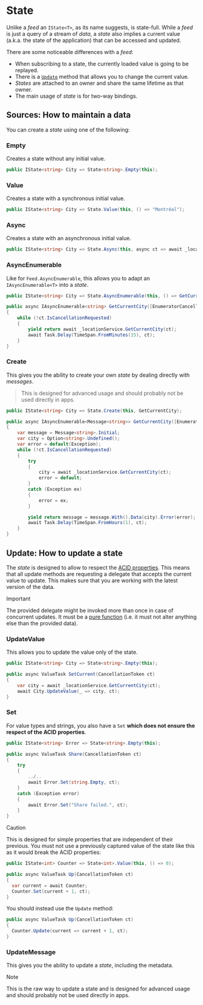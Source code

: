 # State

Unlike a _feed_ an `IState<T>`, as its name suggests, is state-full. 
While a _feed_ is just a query of a stream of _data_, a _state_ also implies a current value (a.k.a. the state of the application) that can be accessed and updated.

There are some noticeable differences with a _feed_:
* When subscribing to a state, the currently loaded value is going to be replayed.
* There is a [`Update`](#update) method that allows you to change the current value.
* _States_ are attached to an owner and share the same lifetime as that owner.
* The main usage of _state_ is for two-way bindings.

## Sources: How to maintain a data

You can create a _state_ using one of the following:

### Empty
Creates a state without any initial value.

```csharp
public IState<string> City => State<string>.Empty(this);
```

### Value
Creates a state with a synchronous initial value.

```csharp
public IState<string> City => State.Value(this, () => "Montréal");
```

### Async
Creates a state with an asynchronous initial value.

```csharp
public IState<string> City => State.Async(this, async ct => await _locationService.GetCurrentCity(ct));
```

### AsyncEnumerable
Like for `Feed.AsyncEnumerable`, this allows you to adapt an `IAsyncEnumerable<T>` into a _state_.

```csharp
public IState<string> City => State.AsyncEnumerable(this, () => GetCurrentCity());

public async IAsyncEnumerable<string> GetCurrentCity([EnumeratorCancellation] CancellationToken ct = default)
{
	while (!ct.IsCancellationRequested)
	{
		yield return await _locationService.GetCurrentCity(ct);
		await Task.Delay(TimeSpan.FromMinutes(15), ct);
	}
}
```

### Create
This gives you the ability to create your own _state_ by dealing directly with _messages_.

> This is designed for advanced usage and should probably not be used directly in apps.

```csharp
public IState<string> City => State.Create(this, GetCurrentCity);

public async IAsyncEnumerable<Message<string>> GetCurrentCity([EnumeratorCancellation] CancellationToken ct = default)
{
	var message = Message<string>.Initial;
	var city = Option<string>.Undefined();
	var error = default(Exception);
	while (!ct.IsCancellationRequested)
	{
		try
		{
			city = await _locationService.GetCurrentCity(ct);
			error = default;
		}
		catch (Exception ex)
		{
			error = ex;
		}

		yield return message = message.With().Data(city).Error(error);
		await Task.Delay(TimeSpan.FromHours(1), ct);
	}
}
```

## Update: How to update a state
The _state_ is designed to allow to respect the [ACID properties](https://en.wikipedia.org/wiki/ACID).
This means that all update methods are requesting a delegate that accepts the current value to update.
This makes sure that you are working with the latest version of the data.

> [!IMPORTANT]
> The provided delegate might be invoked more than once in case of concurrent updates.
> It must be a [pure function](https://en.wikipedia.org/wiki/Pure_function) (i.e. it must not alter anything else than the provided data).

### UpdateValue
This allows you to update the value only of the state.

```csharp
public IState<string> City => State<string>.Empty(this);

public async ValueTask SetCurrent(CancellationToken ct)
{
	var city = await _locationService.GetCurrentCity(ct);
	await City.UpdateValue(_ => city, ct);
}
```

### Set
For value types and strings, you also have a `Set` **which does not ensure the respect of the ACID properties**.

```csharp
public IState<string> Error => State<string>.Empty(this);

public async ValueTask Share(CancellationToken ct)
{
	try
	{
		../..
		await Error.Set(string.Empty, ct);
	}
	catch (Exception error) 
	{
		await Error.Set("Share failed.", ct);
	}
}
```

> [!CAUTION]
> This is designed for simple properties that are independent of their previous.
> You must not use a previously captured value of the state like this as it would break the ACID properties:
>
> ```csharp
> public IState<int> Counter => State<int>.Value(this, () => 0);
> 
> public async ValueTask Up(CancellationToken ct)
> {
> 	var current = await Counter;
> 	Counter.Set(current + 1, ct);
> }
> ```
>
> You should instead use the `Update` method:
>
> ```csharp
> public async ValueTask Up(CancellationToken ct)
> {
> 	Counter.Update(current => current + 1, ct);
> }
> ```

### UpdateMessage
This gives you the ability to update a _state_, including the metadata.

> [!NOTE]
> This is the raw way to update a state and is designed for advanced usage and should probably not be used directly in apps.